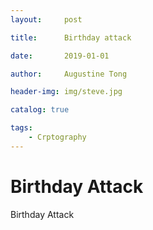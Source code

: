 ```yaml
---
layout:     post

title:      Birthday attack

date:       2019-01-01

author:     Augustine Tong

header-img: img/steve.jpg

catalog: true

tags:
    - Crptography
---
```


# Birthday Attack
Birthday Attack